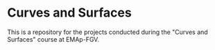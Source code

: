 # Curves and Surfaces
This is a repository for the projects conducted during the "Curves and Surfaces" course at EMAp-FGV.
